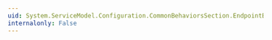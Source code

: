 ```yaml
---
uid: System.ServiceModel.Configuration.CommonBehaviorsSection.EndpointBehaviors
internalonly: False
---
```


